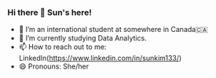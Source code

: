 ### Hi there 👋 Sun's here!

- 🔭 I’m an international student at somewhere in Canada🇨🇦
- 🌱 I’m currently studying Data Analytics.
- 📫 How to reach out to me: LinkedIn(https://www.linkedin.com/in/sunkim133/)
- 😄 Pronouns: She/her
